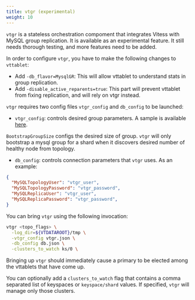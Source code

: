 ```yaml
---
title: vtgr (experimental)
weight: 10
---
```


`vtgr` is a stateless orchestration compoment that integrates Vitess with MySQL group replication. It is available as an experimental feature. It still needs thorough testing, and more features need to be added.

In order to configure `vtgr`, you have to make the following changes to `vttablet`:

* Add `-db_flavor=MysqlGR`: This will allow vttablet to understand stats in group replication.
* Add `-disable_active_reparents=true`: This part will prevent vttablet from fixing replication, and will rely on vtgr instead.

`vtgr` requires two config files `vtgr_config` and `db_config` to be launched:

* `vtgr_config`: controls desired group parameters. A sample is available [here](https://github.com/vitessio/vitess/blob/main/go/vt/vtgr/config/vtgr_config.json).

`BootstrapGroupSize` configs the desired size of group. `vtgr` will only bootstrap a mysql group for a shard when it discovers desired number of healthy node from topology.

* `db_config`: controls connection parameters that `vtgr` uses. As an example:

```json
{
  "MySQLTopologyUser": "vtgr_user",
  "MySQLTopologyPassword": "vtgr_password",
  "MySQLReplicaUser": "vtgr_user",
  "MySQLReplicaPassword": "vtgr_password",
}
```

You can bring `vtgr` using the following invocation:

```sh
vtgr <topo_flags> \
  -log_dir=${VTDATAROOT}/tmp \
  -vtgr_config vtgr.json \
  -db_config db.json \
  -clusters_to_watch ks/0 \
 ```

Bringing up `vtgr` should immediately cause a primary to be elected among the vttablets that have come up.

You can optionally add a `clusters_to_watch` flag that contains a comma separated list of keyspaces or `keyspace/shard` values. If specified, `vtgr` will manage only those clusters.
